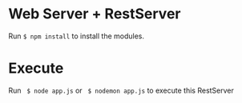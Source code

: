 # Web Server + RestServer

Run ``` $ npm install ``` to install the modules.

# Execute

Run ``` $ node app.js``` or ``` $ nodemon app.js``` to execute this RestServer